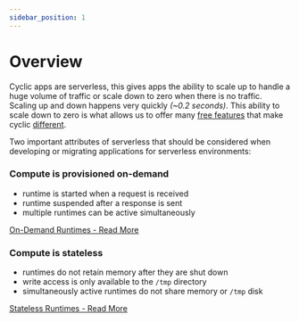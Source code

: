 ```yaml
---
sidebar_position: 1
---
```


# Overview

Cyclic apps are serverless, this gives apps the ability to scale up to handle a huge volume of traffic or scale down to zero when there is no traffic. Scaling up and down happens very quickly *(~0.2 seconds)*. This ability to scale down to zero is what allows us to offer many [free features](https://cyclic.sh/pricing) that make cyclic [different](/).

Two important attributes of serverless that should be considered when developing or migrating applications for serverless environments:

### Compute is provisioned on-demand
- runtime is started when a request is received
- runtime suspended after a response is sent
- multiple runtimes can be active simultaneously
  
[On-Demand Runtimes - Read More](/serverless/on-demand)

### Compute is stateless
- runtimes do not retain memory after they are shut down
- write access is only available to the `/tmp` directory
- simultaneously active runtimes do not share memory or `/tmp` disk
  
[Stateless Runtimes - Read More](/serverless/stateless)

